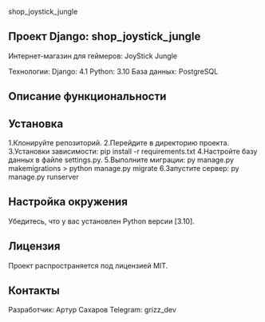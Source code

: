 shop_joystick_jungle

## Проект Django: shop_joystick_jungle
Интернет-магазин для геймеров: JoyStick Jungle

Технологии:
Django: 4.1
Python: 3.10
База данных: PostgreSQL


## Описание функциональности






## Установка
1.Клонируйте репозиторий.
2.Перейдите в директорию проекта.
3.Установки зависимости: pip install -r requirements.txt
4.Настройте базу данных в файле settings.py.
5.Выполните миграции: py manage.py makemigrations > python manage.py migrate
6.Запустите сервер: py manage.py runserver 


## Настройка окружения
Убедитесь, что у вас установлен Python версии [3.10].

## Лицензия
Проект распространяется под лицензией MIT.

## Контакты
Разработчик: Артур Сахаров 
Telegram: grizz_dev
